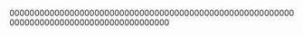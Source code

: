 
00000000000000000000000000000000000000000000000000000000000000000000000000000000000000000






















